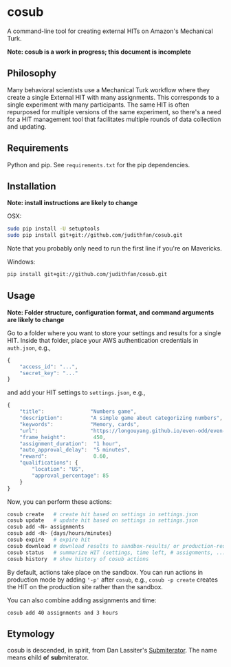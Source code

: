 # cosub

A command-line tool for creating external HITs on Amazon's Mechanical Turk.

**Note: cosub is a work in progress; this document is incomplete**

## Philosophy

Many behavioral scientists use a Mechanical Turk workflow where they create a single External HIT with many assignments.
This corresponds to a single experiment with many participants.
The same HIT is often repurposed for multiple versions of the same experiment, so there's a need for a HIT management tool that facilitates multiple rounds of data collection and updating.

## Requirements

Python and pip. See `requirements.txt` for the pip dependencies.

## Installation

**Note: install instructions are likely to change**

OSX:

```sh
sudo pip install -U setuptools
sudo pip install git+git://github.com/judithfan/cosub.git
```

Note that you probably only need to run the first line if you're on Mavericks.

Windows:

```sh
pip install git+git://github.com/judithfan/cosub.git
```

## Usage

**Note: Folder structure, configuration format, and command arguments are likely to change**

Go to a folder where you want to store your settings and results for a single HIT.
Inside that folder, place your AWS authentication credentials in `auth.json`, e.g.,

```js
{
    "access_id": "...",
    "secret_key": "..."
}
```

and add your HIT settings to `settings.json`, e.g.,

```js
{
    "title":               "Numbers game",
    "description":         "A simple game about categorizing numbers",
    "keywords":            "Memory, cards",
    "url":                 "https://longouyang.github.io/even-odd/even-odd.html",
    "frame_height":         450,
    "assignment_duration":  "1 hour",
    "auto_approval_delay":  "5 minutes",
    "reward":               0.60,
    "qualifications": {
        "location": "US",
        "approval_percentage": 85
    }
}
```

Now, you can perform these actions:

```sh
cosub create   # create hit based on settings in settings.json
cosub update   # update hit based on settings in settings.json
cosub add <N> assignments
cosub add <N> {days/hours/minutes}
cosub expire   # expire hit
cosub download # download results to sandbox-results/ or production-results/
cosub status   # summarize HIT (settings, time left, # assignments, ...)
cosub history  # show history of cosub actions
```
By default, actions take place on the sandbox. You can run actions in production mode by adding `'-p'` after `cosub`, e.g., `cosub -p create` creates the HIT on the production site rather than the sandbox.

You can also combine adding assignments and time:

    cosub add 40 assignments and 3 hours

## Etymology

cosub is descended, in spirit, from Dan Lassiter's [Submiterator](https://github.com/danlassiter/Submiterator). The name means **c**hild **o**f **sub**miterator.
